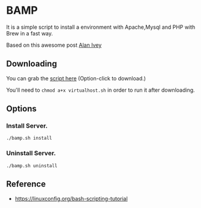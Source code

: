 # BAMP

It is a simple script to install a environment with Apache,Mysql and PHP with Brew in a fast way.

Based on this awesome post [Alan Ivey](https://echo.co/blog/os-x-1010-yosemite-local-development-environment-apache-php-and-mysql-homebrew)

## Downloading

You can grab the [script here](https://github.com/bamp/bamp.sh/raw/master/bamp.sh) (Option-click to download.)

You'll need to `chmod a+x virtualhost.sh` in order to run it after downloading.

## Options

### Install Server.

```
./bamp.sh install
```
### Uninstall Server.
```
./bamp.sh uninstall
```


## Reference
- https://linuxconfig.org/bash-scripting-tutorial
